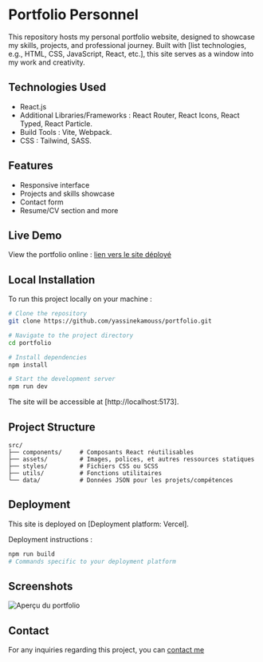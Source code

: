 # Portfolio Personnel

This repository hosts my personal portfolio website, designed to showcase my skills, projects, and professional journey. Built with [list technologies, e.g., HTML, CSS, JavaScript, React, etc.], this site serves as a window into my work and creativity.

## Technologies Used

- React.js
- Additional Libraries/Frameworks : React Router, React Icons, React Typed, React Particle.
- Build Tools : Vite, Webpack.
- CSS : Tailwind, SASS.

## Features

- Responsive interface
- Projects and skills showcase
- Contact form
- Resume/CV section and more

## Live Demo

View the portfolio online : [lien vers le site déployé](#)

## Local Installation

To run this project locally on your machine :

```bash
# Clone the repository
git clone https://github.com/yassinekamouss/portfolio.git

# Navigate to the project directory
cd portfolio

# Install dependencies
npm install

# Start the development server
npm run dev
```
The site will be accessible at [http://localhost:5173].

## Project Structure

```
src/
├── components/     # Composants React réutilisables
├── assets/         # Images, polices, et autres ressources statiques
├── styles/         # Fichiers CSS ou SCSS
├── utils/          # Fonctions utilitaires
└── data/           # Données JSON pour les projets/compétences
```

## Deployment

This site is deployed on [Deployment platform: Vercel].

Deployment instructions :

```bash
npm run build
# Commands specific to your deployment platform
```

## Screenshots

![Aperçu du portfolio](lien_vers_capture_ecran_principale)

## Contact

For any inquiries regarding this project, you can [contact me](yassinekamouss76@gmail.com)